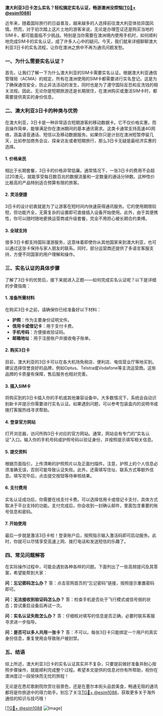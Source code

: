 **澳大利亚3日卡怎么实名？轻松搞定实名认证，畅游澳洲没烦恼[[TG💪+ @esim1088](https://t.me/s/esim1088)]**

近年来，随着国际旅行的日益普及，越来越多的人选择前往澳大利亚体验异国风情。然而，对于初次踏上这片土地的游客来说，无论是办理签证还是购买当地的SIM卡，都可能面临不少挑战。特别是当你需要在澳洲境内使用手机时，如何顺利地完成SIM卡的实名认证，成了许多人心中的疑问。今天，我们就来详细聊聊澳大利亚3日卡的实名流程，让你在澳洲之旅中不再为通讯问题发愁。

### 一、为什么需要实名认证？

首先，让我们了解一下为什么澳大利亚的SIM卡需要实名认证。根据澳大利亚通信管理局（ACMA）的规定，所有在澳洲使用的SIM卡都需要进行实名登记。这是为了确保通信安全，防止非法活动的发生，同时也是为了遵守国际反恐和反洗钱的相关法规。因此，无论你是短期旅游还是长期居住，在澳洲购买或激活SIM卡时，都需要提供真实的身份信息。

### 二、澳大利亚3日卡的种类与优势

在澳大利亚，3日卡是一种非常适合短期游客的移动数据卡。它不仅价格实惠，而且操作简单，能够满足你在澳洲期间的基本通讯需求。这类卡通常支持高速4G网络，涵盖语音通话、短信以及移动数据服务。如果你只是计划在澳洲短暂停留几天，比如参加商务会议、探亲访友或者短期旅行，那么3日卡无疑是最经济实惠的选择。

#### 1. 价格亲民
相比于长期套餐，3日卡的价格非常低廉。通常情况下，一张3日卡的费用不会超过20澳元，就能享受每日数百兆的数据流量和一定数量的通话分钟数。这种性价比极高的产品特别适合预算有限的旅客。

#### 2. 灵活便捷
3日卡的设计初衷就是为了让游客在短时间内快速获得通讯服务。它的使用期限较短，但功能齐全，无需复杂的设置即可直接插入设备开始使用。此外，由于其便携性，你可以随时随地更换运营商或升级套餐，完全不用担心被长期合约束缚。

#### 3. 全球支持
很多3日卡都支持国际漫游服务，这意味着即使你从其他国家来到澳大利亚，也可以通过这张卡保持与家人朋友的联系。同时，部分运营商还提供了多语言客服支持，方便不同国家的用户理解和操作。

### 三、实名认证的具体步骤

了解了3日卡的优势后，接下来就进入正题——如何完成实名认证呢？以下是详细的步骤指南：

#### 1. 准备所需材料
在购买3日卡之前，请确保你已经准备好以下材料：
- **护照**：作为主要身份证明文件。
- **信用卡或借记卡**：用于支付卡费。
- **手机号码**：方便接收验证码。
- **邮箱地址**：用于注册账户并接收电子账单。

#### 2. 购买3日卡
目前，澳大利亚的3日卡可以在各大机场免税店、便利店、电信营业厅等地买到。建议选择信誉良好的品牌，例如Optus、Telstra或Vodafone等主流运营商。这些品牌的卡质量有保障，售后服务也相对完善。

#### 3. 插入SIM卡
将购买到的3日卡插入你的手机或其他兼容设备中。大多数情况下，系统会自动识别新卡并提示你需要进行实名认证。如果遇到问题，可以参考包装盒内的说明书或拨打客服热线寻求帮助。

#### 4. 登录官方网站
打开浏览器，访问所购3日卡对应的官方网站。通常，网站会有专门的“实名认证”入口。输入你的手机号码或护照号码以验证身份，并按照提示填写相关信息。

#### 5. 提交资料
根据页面指引，上传清晰的护照照片以及正面扫描件。注意，护照上的个人信息必须准确无误，否则可能导致认证失败。此外，还需填写住址、联系方式等额外信息。填写完毕后，点击提交按钮等待审核结果。

#### 6. 支付费用
实名认证成功后，你需要在线支付卡费。可以选择信用卡或借记卡支付，具体方式取决于平台支持的功能。支付完成后，你会收到一封确认邮件，里面包含重要的账号信息和密码。

#### 7. 开始使用
最后一步就是激活3日卡啦！登录账户后，按照指示输入激活码即可启动服务。此时，你就可以尽情享受高速上网、拨打电话和发送短信的乐趣了。

### 四、常见问题解答

在实际操作过程中，可能会遇到各种各样的问题。下面列出了一些高频提问及其答案，希望能帮到大家：

**问：忘记密码怎么办？**
答：点击官网首页的“忘记密码”链接，按照提示重置密码即可。

**问：无法接收到验证码怎么办？**
答：检查手机是否处于飞行模式或信号弱的状态；尝试重启设备后再试一次。

**问：实名认证失败怎么办？**
答：仔细核对填写的信息是否正确，必要时联系客服寻求进一步指导。

**问：是否可以多人共用一张卡？**
答：不可以。每张3日卡只能绑定一个用户的真实身份信息，重复使用会导致账户被封禁。

### 五、结语

综上所述，澳大利亚3日卡的实名认证其实并不复杂，只要提前做好准备并耐心按照步骤操作，就能顺利完成整个过程。希望本文提供的信息对你有所帮助，祝你在澳洲度过一段愉快而无忧的旅程！

无论是在悉尼歌剧院欣赏壮丽景色，还是在墨尔本街头品尝美食，畅通无阻的通讯都将是你旅途中的得力助手。别忘了关注[TG💪+ @esim1088](https://t.me/s/esim1088)，获取更多关于海外通信的知识与技巧哦！

[[TG💪+ @esim1088](https://t.me/s/esim1088) ![Image](https://i.postimg.cc/4NQfJmqS/Snipaste-2025-05-13-00-14-12.png)]